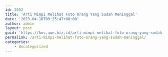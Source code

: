 ```yaml
---
id: 2052
title: 'Arti Mimpi Melihat Foto Orang Yang Sudah Meninggal'
date: '2023-04-18T09:25:47+00:00'
author: admin
layout: post
guid: 'https://bos.awn.biz.id/arti-mimpi-melihat-foto-orang-yang-sudah-meninggal/'
permalink: /arti-mimpi-melihat-foto-orang-yang-sudah-meninggal/
categories:
    - Uncategorized
---
```


